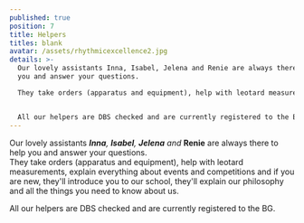 ```yaml
---
published: true
position: 7
title: Helpers
titles: blank
avatar: /assets/rhythmicexcellence2.jpg
details: >-
  Our lovely assistants Inna, Isabel, Jelena and Renie are always there to help
  you and answer your questions.

  They take orders (apparatus and equipment), help with leotard measurements, explain everything about events and competitions and if you are new, they'll introduce you to our school, they'll explain our philosophy and all the things you need to know about us.


  All our helpers are DBS checked and are currently registered to the BG.
---
```

Our lovely assistants _**Inna**, **Isabel**, **Jelena** and_ **Renie** are always there to help you and answer your questions.\
They take orders (apparatus and equipment), help with leotard measurements, explain everything about events and competitions and if you are new, they'll introduce you to our school, they'll explain our philosophy and all the things you need to know about us.

All our helpers are DBS checked and are currently registered to the BG.
